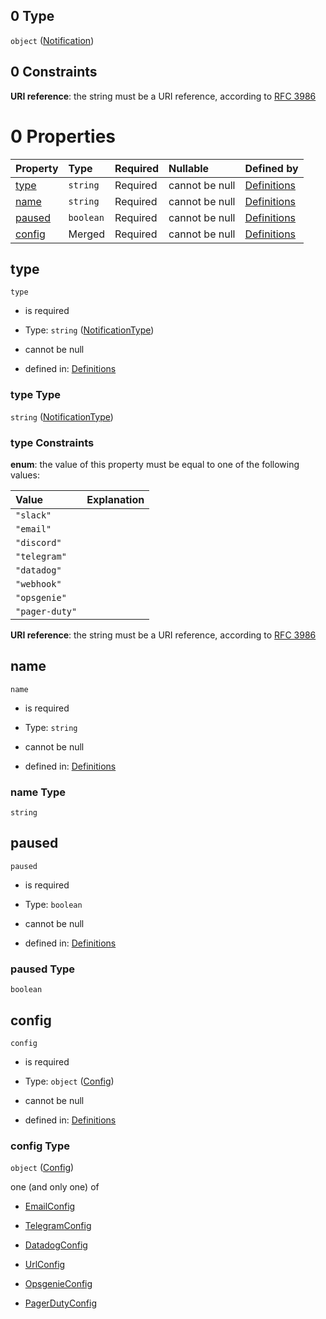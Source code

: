 ## 0 Type

`object` ([Notification](definitions-definitions-notification.md))

## 0 Constraints

**URI reference**: the string must be a URI reference, according to [RFC 3986](https://tools.ietf.org/html/rfc3986 "check the specification")

# 0 Properties

| Property          | Type      | Required | Nullable       | Defined by                                                                                                                                     |
| :---------------- | :-------- | :------- | :------------- | :--------------------------------------------------------------------------------------------------------------------------------------------- |
| [type](#type)     | `string`  | Required | cannot be null | [Definitions](definitions-definitions-notificationtype.md "definitions.schema.json#/definitions/notification/properties/type")                 |
| [name](#name)     | `string`  | Required | cannot be null | [Definitions](definitions-definitions-notification-properties-name.md "definitions.schema.json#/definitions/notification/properties/name")     |
| [paused](#paused) | `boolean` | Required | cannot be null | [Definitions](definitions-definitions-notification-properties-paused.md "definitions.schema.json#/definitions/notification/properties/paused") |
| [config](#config) | Merged    | Required | cannot be null | [Definitions](definitions-definitions-notification-properties-config.md "definitions.schema.json#/definitions/notification/properties/config") |

## type



`type`

*   is required

*   Type: `string` ([NotificationType](definitions-definitions-notificationtype.md))

*   cannot be null

*   defined in: [Definitions](definitions-definitions-notificationtype.md "definitions.schema.json#/definitions/notification/properties/type")

### type Type

`string` ([NotificationType](definitions-definitions-notificationtype.md))

### type Constraints

**enum**: the value of this property must be equal to one of the following values:

| Value          | Explanation |
| :------------- | :---------- |
| `"slack"`      |             |
| `"email"`      |             |
| `"discord"`    |             |
| `"telegram"`   |             |
| `"datadog"`    |             |
| `"webhook"`    |             |
| `"opsgenie"`   |             |
| `"pager-duty"` |             |

**URI reference**: the string must be a URI reference, according to [RFC 3986](https://tools.ietf.org/html/rfc3986 "check the specification")

## name



`name`

*   is required

*   Type: `string`

*   cannot be null

*   defined in: [Definitions](definitions-definitions-notification-properties-name.md "definitions.schema.json#/definitions/notification/properties/name")

### name Type

`string`

## paused



`paused`

*   is required

*   Type: `boolean`

*   cannot be null

*   defined in: [Definitions](definitions-definitions-notification-properties-paused.md "definitions.schema.json#/definitions/notification/properties/paused")

### paused Type

`boolean`

## config



`config`

*   is required

*   Type: `object` ([Config](definitions-definitions-notification-properties-config.md))

*   cannot be null

*   defined in: [Definitions](definitions-definitions-notification-properties-config.md "definitions.schema.json#/definitions/notification/properties/config")

### config Type

`object` ([Config](definitions-definitions-notification-properties-config.md))

one (and only one) of

*   [EmailConfig](definitions-definitions-emailconfig.md "check type definition")

*   [TelegramConfig](definitions-definitions-telegramconfig.md "check type definition")

*   [DatadogConfig](definitions-definitions-datadogconfig.md "check type definition")

*   [UrlConfig](definitions-definitions-urlconfig.md "check type definition")

*   [OpsgenieConfig](definitions-definitions-opsgenieconfig.md "check type definition")

*   [PagerDutyConfig](definitions-definitions-pagerdutyconfig.md "check type definition")
